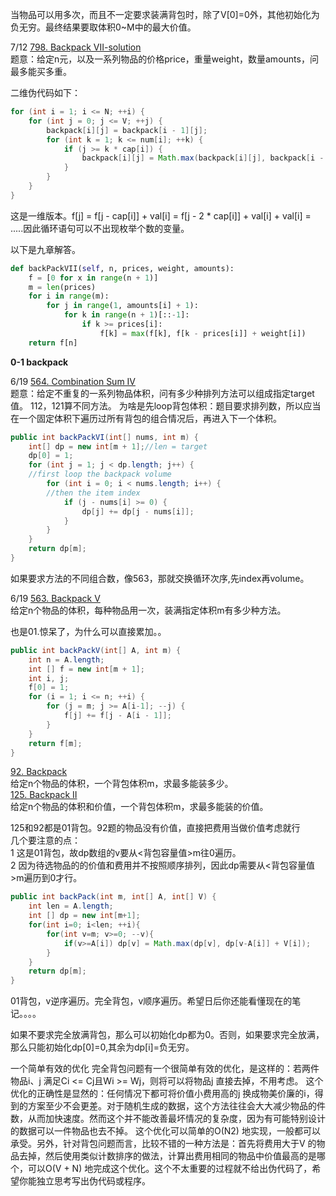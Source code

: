 当物品可以用多次，而且不一定要求装满背包时，除了V[0]=0外，其他初始化为负无穷。最终结果要取体积0~M中的最大价值。

7/12 [798. Backpack VII-solution](https://www.jiuzhang.com/solution/backpack-vii/#tag-highlight)<br>
题意：给定n元，以及一系列物品的价格price，重量weight，数量amounts，问最多能买多重。

二维伪代码如下：

```java
for (int i = 1; i <= N; ++i) {
    for (int j = 0; j <= V; ++j) {
        backpack[i][j] = backpack[i - 1][j];
        for (int k = 1; k <= num[i]; ++k) {
            if (j >= k * cap[i]) {
                backpack[i][j] = Math.max(backpack[i][j], backpack[i - 1][j - k * cap[i]] + k * val[i]);
            }
        }
    }
}
```

这是一维版本。f[j] = f[j - cap[i]] + val[i] = f[j - 2 * cap[i]] + val[i] + val[i] = .....因此循环语句可以不出现枚举个数的变量。

以下是九章解答。

```python
def backPackVII(self, n, prices, weight, amounts):
    f = [0 for x in range(n + 1)]
    m = len(prices)
    for i in range(m):
        for j in range(1, amounts[i] + 1):
            for k in range(n + 1)[::-1]:
                if k >= prices[i]:
                    f[k] = max(f[k], f[k - prices[i]] + weight[i])
    return f[n]
```

**0-1 backpack**

6/19 [564. Combination Sum IV](https://www.lintcode.com/problem/combination-sum-iv/description)<br>
题意：给定不重复的一系列物品体积，问有多少种排列方法可以组成指定target值。 112，121算不同方法。
为啥是先loop背包体积：题目要求排列数，所以应当在一个固定体积下遍历过所有背包的组合情况后，再进入下一个体积。

```Java
public int backPackVI(int[] nums, int m) {
    int[] dp = new int[m + 1];//len = target
    dp[0] = 1;
    for (int j = 1; j < dp.length; j++) { 
	//first loop the backpack volume
        for (int i = 0; i < nums.length; i++) { 
		//then the item index
            if (j - nums[i] >= 0) {
                dp[j] += dp[j - nums[i]];
            }
        }
    }
    return dp[m];
}
```
如果要求方法的不同组合数，像563，那就交换循环次序,先index再volume。

6/19 [563. Backpack V](https://www.lintcode.com/problem/backpack-v/description)<br>
给定n个物品的体积，每种物品用一次，装满指定体积m有多少种方法。<br>

也是01.惊呆了，为什么可以直接累加。。

```java
public int backPackV(int[] A, int m) {
    int n = A.length;
    int [] f = new int[m + 1];
    int i, j;
    f[0] = 1;
    for (i = 1; i <= n; ++i) {
        for (j = m; j >= A[i-1]; --j) {
            f[j] += f[j - A[i - 1]];
        }
    }
    return f[m]; 
}
```

[92. Backpack](https://www.lintcode.com/problem/backpack/description)<br>
给定n个物品的体积，一个背包体积m，求最多能装多少。<br>
[125. Backpack II](https://www.lintcode.com/problem/backpack-ii/description)<br>
给定n个物品的体积和价值，一个背包体积m，求最多能装的价值。<br>

125和92都是01背包。92题的物品没有价值，直接把费用当做价值考虑就行<br>
几个要注意的点：<br>
1 这是01背包，故dp数组的v要从<背包容量值>m往0遍历。<br>
2 因为待选物品的的价值和费用并不按照顺序排列，因此dp需要从<背包容量值>m遍历到0才行。

```java
public int backPack(int m, int[] A, int[] V) {
    int len = A.length;
    int [] dp = new int[m+1];
    for(int i=0; i<len; ++i){
        for(int v=m; v>=0; --v){
            if(v>=A[i]) dp[v] = Math.max(dp[v], dp[v-A[i]] + V[i]);
        }
    }
    return dp[m];
}
```
01背包，v逆序遍历。完全背包，v顺序遍历。希望日后你还能看懂现在的笔记。。。。

如果不要求完全放满背包，那么可以初始化dp都为0。否则，如果要求完全放满，那么只能初始化dp[0]=0,其余为dp[i]=负无穷。

一个简单有效的优化
完全背包问题有一个很简单有效的优化，是这样的：若两件物品i、j 满足Ci <= Cj且Wi >= Wj，则将可以将物品j 直接去掉，不用考虑。
这个优化的正确性是显然的：任何情况下都可将价值小费用高的j 换成物美价廉的i，得到的方案至少不会更差。对于随机生成的数据，这个方法往往会大大减少物品的件数，从而加快速度。然而这个并不能改善最坏情况的复杂度，因为有可能特别设计的数据可以一件物品也去不掉。
这个优化可以简单的O(N2) 地实现，一般都可以承受。另外，针对背包问题而言，比较不错的一种方法是：首先将费用大于V 的物品去掉，然后使用类似计数排序的做法，计算出费用相同的物品中价值最高的是哪个，可以O(V + N) 地完成这个优化。这个不太重要的过程就不给出伪代码了，希望你能独立思考写出伪代码或程序。
